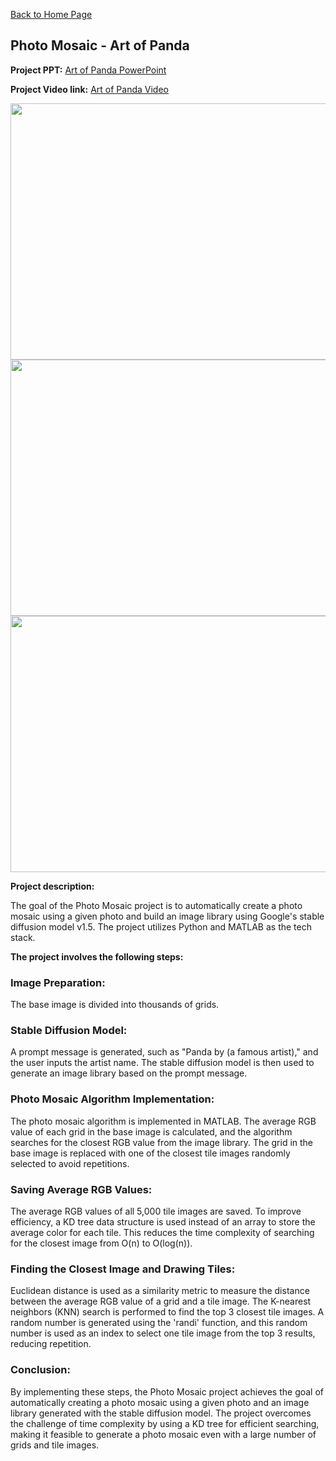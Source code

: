 [Back to Home Page](../index.md)

## Photo Mosaic - Art of Panda

**Project PPT:**
[Art of Panda PowerPoint](/pdf/artofPanda.pdf)

**Project Video link:** [Art of Panda Video](https://www.canva.com/design/DAFTExZ_91c/OJWxk7Bs6SC5zPDljDYXcA/view?utm_content=DAFTExZ_91c&utm_campaign=designshare&utm_medium=link&utm_source=recording_view)

<img src="images/artofPanda_1.png" width="600" height="410"/>

<img src="images/artofPanda_2.png" width="600" height="410"/>

<img src="images/artofPanda_3.png" width="600" height="410"/>

**Project description:**

The goal of the Photo Mosaic project is to automatically create a photo mosaic using a given photo and build an image library using Google's stable diffusion model v1.5. The project utilizes Python and MATLAB as the tech stack.

**The project involves the following steps:**

### Image Preparation:

The base image is divided into thousands of grids.

### Stable Diffusion Model:

A prompt message is generated, such as "Panda by (a famous artist)," and the user inputs the artist name. The stable diffusion model is then used to generate an image library based on the prompt message.

### Photo Mosaic Algorithm Implementation:

The photo mosaic algorithm is implemented in MATLAB. The average RGB value of each grid in the base image is calculated, and the algorithm searches for the closest RGB value from the image library. The grid in the base image is replaced with one of the closest tile images randomly selected to avoid repetitions.

### Saving Average RGB Values:

The average RGB values of all 5,000 tile images are saved. To improve efficiency, a KD tree data structure is used instead of an array to store the average color for each tile. This reduces the time complexity of searching for the closest image from O(n) to O(log(n)).

### Finding the Closest Image and Drawing Tiles:

Euclidean distance is used as a similarity metric to measure the distance between the average RGB value of a grid and a tile image. The K-nearest neighbors (KNN) search is performed to find the top 3 closest tile images. A random number is generated using the 'randi' function, and this random number is used as an index to select one tile image from the top 3 results, reducing repetition.

### Conclusion:

By implementing these steps, the Photo Mosaic project achieves the goal of automatically creating a photo mosaic using a given photo and an image library generated with the stable diffusion model. The project overcomes the challenge of time complexity by using a KD tree for efficient searching, making it feasible to generate a photo mosaic even with a large number of grids and tile images.
